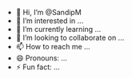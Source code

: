 - 👋 Hi, I’m @SandipM
- 👀 I’m interested in ...
- 🌱 I’m currently learning ...
- 💞️ I’m looking to collaborate on ...
- 📫 How to reach me ...
- 😄 Pronouns: ...
- ⚡ Fun fact: ...

<!---
SandipMon/SandipMon is a ✨ special ✨ repository because its `README.md` (this file) appears on your GitHub profile.
You can click the Preview link to take a look at your changes.
--->
